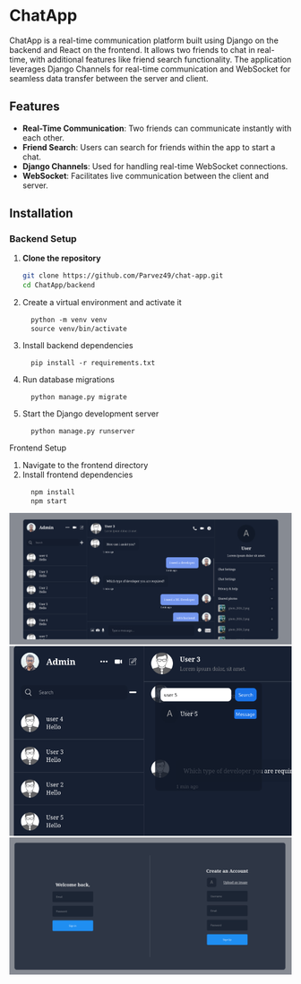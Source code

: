 # ChatApp

ChatApp is a real-time communication platform built using Django on the backend and React on the frontend. It allows two friends to chat in real-time, with additional features like friend search functionality. The application leverages Django Channels for real-time communication and WebSocket for seamless data transfer between the server and client.

## Features

- **Real-Time Communication**: Two friends can communicate instantly with each other.
- **Friend Search**: Users can search for friends within the app to start a chat.
- **Django Channels**: Used for handling real-time WebSocket connections.
- **WebSocket**: Facilitates live communication between the client and server.

## Installation

### Backend Setup

1. **Clone the repository**

   ```bash
   git clone https://github.com/Parvez49/chat-app.git
   cd ChatApp/backend
2. Create a virtual environment and activate it
   ```
     python -m venv venv
     source venv/bin/activate
3. Install backend dependencies
   ```
     pip install -r requirements.txt
4. Run database migrations
   ```
     python manage.py migrate
5. Start the Django development server
   ```
     python manage.py runserver

Frontend Setup
1. Navigate to the frontend directory
2. Install frontend dependencies
   ```
     npm install
     npm start

![Project Screenshot](./frontend/public/chat1.png)
![Project Screenshot](./frontend/public/chat2.png)
![Project Screenshot](./frontend/public/chat3.png)

